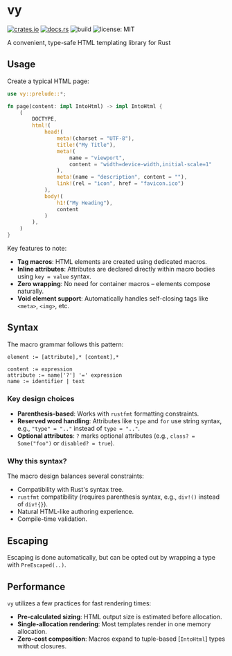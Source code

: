 # vy

[![crates.io](https://img.shields.io/crates/v/vy.svg)](https://crates.io/crates/vy)
[![docs.rs](https://docs.rs/vy/badge.svg)](https://docs.rs/vy)
![build](https://github.com/jonahlund/vy/actions/workflows/ci.yml/badge.svg)
![license: MIT](https://img.shields.io/crates/l/vy.svg)

A convenient, type-safe HTML templating library for Rust

## Usage

Create a typical HTML page:

```rust
use vy::prelude::*;

fn page(content: impl IntoHtml) -> impl IntoHtml {
    (
        DOCTYPE,
        html!(
            head!(
                meta!(charset = "UTF-8"),
                title!("My Title"),
                meta!(
                    name = "viewport",
                    content = "width=device-width,initial-scale=1"
                ),
                meta!(name = "description", content = ""),
                link!(rel = "icon", href = "favicon.ico")
            ),
            body!(
                h1!("My Heading"),
                content
            )
        ),
    )
}
```

Key features to note:

- **Tag macros**: HTML elements are created using dedicated macros.
- **Inline attributes**: Attributes are declared directly within macro bodies using `key = value` syntax.
- **Zero wrapping**: No need for container macros – elements compose naturally.
- **Void element support**: Automatically handles self-closing tags like `<meta>`, `<img>`, etc.

## Syntax

The macro grammar follows this pattern:

```text
element := [attribute],* [content],*

content := expression
attribute := name['?'] '=' expression
name := identifier | text
```

### Key design choices

- **Parenthesis-based**: Works with `rustfmt` formatting constraints.
- **Reserved word handling**: Attributes like `type` and `for` use string syntax, e.g., `"type" = ".."` instead of `type = ".."`.
- **Optional attributes**: `?` marks optional attributes (e.g., `class? = Some("foo")` or `disabled? = true`).

### Why this syntax?

The macro design balances several constraints:

- Compatibility with Rust's syntax tree.
- `rustfmt` compatibility (requires parenthesis syntax, e.g., `div!()` instead of `div!{}`).
- Natural HTML-like authoring experience.
- Compile-time validation.

## Escaping

Escaping is done automatically, but can be opted out by wrapping a type with `PreEscaped(..)`.

## Performance

`vy` utilizes a few practices for fast rendering times:

- **Pre-calculated sizing**: HTML output size is estimated before allocation.
- **Single-allocation rendering**: Most templates render in one memory allocation.
- **Zero-cost composition**: Macros expand to tuple-based [`IntoHtml`] types without closures.
